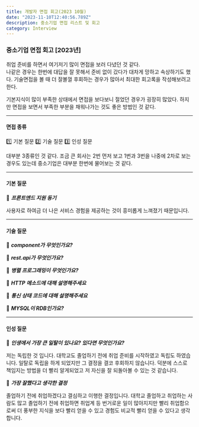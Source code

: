 ```yaml
---
title: 개발자 면접 회고(2023 10월)
date: "2023-11-10T12:40:56.789Z"
description: 중소기업 면접 리스트 및 회고
category: Interview
---
```


### 중소기업 면접 회고 [2023년]

취업 준비를 하면서 여기저기 많이 면접을 보러 다녔던 것 같다. <br />
나같은 경우는 한번에 대답을 잘 못해서 준비 없이 갔다가 대차게 망하고 속상하기도 했다.
기술면접을 볼 때 더 잘볼껄 후회하는 경우가 많아서 최대한 회고록을 작성해보려고 한다.

기본지식이 많이 부족한 상태에서 면접을 보다보니 절었던 경우가 굉장히 많았다.
하지만 면접을 보면서 부족한 부분을 채워나가는 것도 좋은 방법인 것 같다.

---

#### 면접 종류

1️⃣ 기본 질문
2️⃣ 기술 질문
3️⃣ 인성 질문

대부분 3종류인 것 같다.
조금 큰 회사는 2번 먼저 보고 1번과 3번을 나중에 2차로 보는 경우도 있는데
중소기업은 대부분 한번에 물어보는 것 같다.

---

#### 기본 질문

📍 **_프론트앤드 지원 동기_**

사용자로 하여금 더 나은 서비스 경험을 제공하는 것이 흥미롭게 느껴졌기 때문입니다.

---

#### 기술 질문

📍 **_component가 무엇인가요?_**

📍 **_rest.api가 무엇인가요?_**

📍 **_병렬 프로그래밍이 무엇인가요?_**

📍 **_HTTP 메소드에 대해 설명해주세요_**

📍 **_통신 상태 코드에 대해 설명해주세요_**

📍 **_MYSQL이 RDB인가요?_**

---

#### 인성 질문

📍 **_인생에서 가장 큰 일탈이 있나요? 있다면 무엇인가요?_**

저는 독립한 것 입니다. 대학교도 졸업하기 전에 취업 준비를 시작하였고 독립도 하였습니다.
일탈로 독립을 하게 되었지만 그 결정을 결코 후회하지 않습니다.
덕분에 스스로 책임지는 방법을 더 빨리 알게되었고 저 자신을 잘 되돌아볼 수 있는 것 같습니다.

📍 **_가장 잘했다고 생각한 결정_**

졸업하기 전에 취업하겠다고 결심하고 이행한 결정입니다. 대학교 졸업하고 취업하는 사람도 많고 졸업하기 전에 취업하면 취업계 등 번거로운 일이 많아지지만 빨리 취업함으로써 더 풍부한 지식을 보다 빨리 얻을 수 있고 경험도 비교적 빨리 얻을 수 있다고 생각합니다.
